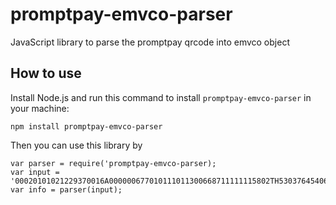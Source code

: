 # promptpay-emvco-parser

JavaScript library to parse the promptpay qrcode into emvco object

## How to use

Install Node.js and run this command to install `promptpay-emvco-parser` in your machine:

```
npm install promptpay-emvco-parser
```

Then you can use this library by
```
var parser = require('promptpay-emvco-parser);
var input = '00020101021229370016A000000677010111011300668711111115802TH53037645406500.006304ABAC';
var info = parser(input);
```